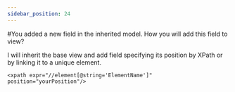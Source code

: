 ```yaml
---
sidebar_position: 24
---
```


#You added a new field in the inherited model. How you will add this field to view?

I will inherit the base view and add field specifying its position by XPath or by linking it to a unique element.

```odoo
<xpath expr="//element[@string='ElementName']" position="yourPosition"/>
```